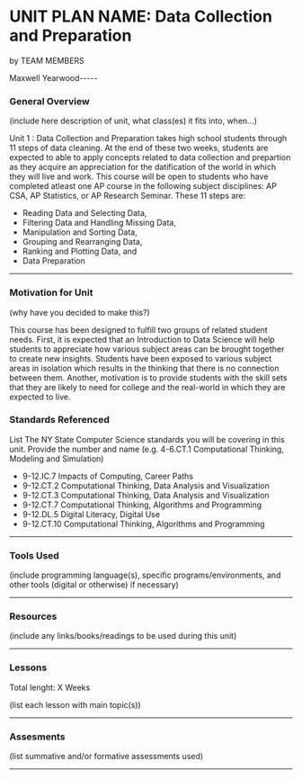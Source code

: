 # UNIT PLAN NAME: Data Collection and Preparation 
by TEAM MEMBERS

Maxwell Yearwood-----

### General Overview
(include here description of unit, what class(es) it fits into, when...)

Unit 1 : Data Collection and Preparation takes high school students through 11 steps of data cleaning. At the end of these two weeks,
students are expected to able to apply concepts related to data collection and prepartion as they acquire an appreciation for the 
datification of the world in which they will live and work. This course will be open to students who have completed atleast one AP course
in the following subject disciplines: AP CSA, AP Statistics, or AP Research Seminar.
These 11 steps are:
* Reading Data and Selecting Data,
* Filtering Data and Handling Missing Data, 
* Manipulation and Sorting Data,
* Grouping and Rearranging Data, 
* Ranking and Plotting Data, and 
* Data Preparation 
 
---

### Motivation for Unit
(why have you decided to make this?)

This course has been designed to fulfill two groups of related student needs. First, it is expected that an Introduction to Data Science
will help students to appreciate how various subject areas can be brought together to create new insights. Students have been exposed to various subject areas in isolation which results in the thinking that there is no connection between them. Another, motivation is to provide students with the skill sets that they are likely to need for college and the real-world in which they are expected to live.


### Standards Referenced
List The NY State Computer Science standards you will be covering in this unit. Provide the number and name (e.g. 4-6.CT.1 Computational Thinking, Modeling and Simulation)
* 9-12.IC.7 Impacts of Computing, Career Paths
* 9-12.CT.2 Computational Thinking, Data Analysis and Visualization
* 9-12.CT.3 Computational Thinking, Data Analysis and Visualization
* 9-12.CT.7 Computational Thinking, Algorithms and Programming
* 9-12.DL.5 Digital Literacy, Digital Use
* 9-12.CT.10 Computational Thinking, Algorithms and Programming


---

### Tools Used
(include programming language(s), specific programs/environments, and other tools (digital or otherwise) if necessary)

---

### Resources
(include any links/books/readings to be used during this unit)

---

### Lessons
Total lenght: X Weeks

(list each lesson with main topic(s))

---

### Assesments
(list summative and/or formative assessments used)

---
